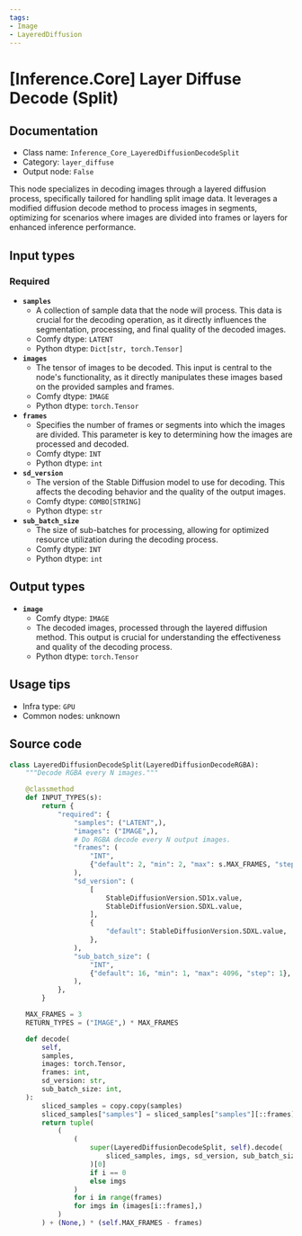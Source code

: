 ```yaml
---
tags:
- Image
- LayeredDiffusion
---
```


# [Inference.Core] Layer Diffuse Decode (Split)
## Documentation
- Class name: `Inference_Core_LayeredDiffusionDecodeSplit`
- Category: `layer_diffuse`
- Output node: `False`

This node specializes in decoding images through a layered diffusion process, specifically tailored for handling split image data. It leverages a modified diffusion decode method to process images in segments, optimizing for scenarios where images are divided into frames or layers for enhanced inference performance.
## Input types
### Required
- **`samples`**
    - A collection of sample data that the node will process. This data is crucial for the decoding operation, as it directly influences the segmentation, processing, and final quality of the decoded images.
    - Comfy dtype: `LATENT`
    - Python dtype: `Dict[str, torch.Tensor]`
- **`images`**
    - The tensor of images to be decoded. This input is central to the node's functionality, as it directly manipulates these images based on the provided samples and frames.
    - Comfy dtype: `IMAGE`
    - Python dtype: `torch.Tensor`
- **`frames`**
    - Specifies the number of frames or segments into which the images are divided. This parameter is key to determining how the images are processed and decoded.
    - Comfy dtype: `INT`
    - Python dtype: `int`
- **`sd_version`**
    - The version of the Stable Diffusion model to use for decoding. This affects the decoding behavior and the quality of the output images.
    - Comfy dtype: `COMBO[STRING]`
    - Python dtype: `str`
- **`sub_batch_size`**
    - The size of sub-batches for processing, allowing for optimized resource utilization during the decoding process.
    - Comfy dtype: `INT`
    - Python dtype: `int`
## Output types
- **`image`**
    - Comfy dtype: `IMAGE`
    - The decoded images, processed through the layered diffusion method. This output is crucial for understanding the effectiveness and quality of the decoding process.
    - Python dtype: `torch.Tensor`
## Usage tips
- Infra type: `GPU`
- Common nodes: unknown


## Source code
```python
class LayeredDiffusionDecodeSplit(LayeredDiffusionDecodeRGBA):
    """Decode RGBA every N images."""

    @classmethod
    def INPUT_TYPES(s):
        return {
            "required": {
                "samples": ("LATENT",),
                "images": ("IMAGE",),
                # Do RGBA decode every N output images.
                "frames": (
                    "INT",
                    {"default": 2, "min": 2, "max": s.MAX_FRAMES, "step": 1},
                ),
                "sd_version": (
                    [
                        StableDiffusionVersion.SD1x.value,
                        StableDiffusionVersion.SDXL.value,
                    ],
                    {
                        "default": StableDiffusionVersion.SDXL.value,
                    },
                ),
                "sub_batch_size": (
                    "INT",
                    {"default": 16, "min": 1, "max": 4096, "step": 1},
                ),
            },
        }

    MAX_FRAMES = 3
    RETURN_TYPES = ("IMAGE",) * MAX_FRAMES

    def decode(
        self,
        samples,
        images: torch.Tensor,
        frames: int,
        sd_version: str,
        sub_batch_size: int,
    ):
        sliced_samples = copy.copy(samples)
        sliced_samples["samples"] = sliced_samples["samples"][::frames]
        return tuple(
            (
                (
                    super(LayeredDiffusionDecodeSplit, self).decode(
                        sliced_samples, imgs, sd_version, sub_batch_size
                    )[0]
                    if i == 0
                    else imgs
                )
                for i in range(frames)
                for imgs in (images[i::frames],)
            )
        ) + (None,) * (self.MAX_FRAMES - frames)

```
